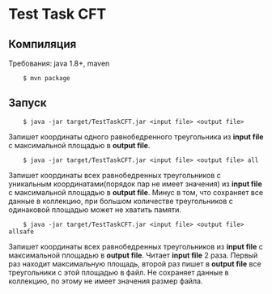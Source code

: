 Test Task CFT
=============================
Компиляция
------------
Требования: java 1.8+, maven

        $ mvn package

Запуск
------------

        $ java -jar target/TestTaskCFT.jar <input file> <output file>

Запишет координаты одного равнобедренного треугольника из **input file** с максимальной площадью в **output file**.
 
        $ java -jar target/TestTaskCFT.jar <input file> <output file> all

Запишет координаты всех равнобедренных треугольников с уникальным координатами(порядок пар не имеет значения)
 из **input file** с максимальной площадью в **output file**. Минус в том, что сохраняет все данные в коллекцию,
 при большом количестве треугольников с одинаковой площадью может не хватить памяти.

        $ java -jar target/TestTaskCFT.jar <input file> <output file> allsafe
        
Запишет координаты всех равнобедренных треугольников из **input file** с максимальной площадью в **output file**. 
Читает **input file** 2 раза. Первый раз находит максимальную площадь, второй раз пишет в **output file** все треугольники с этой площадью в файл.
Не сохраняет данные в коллекцию, по этому не имеет значения размер файла.